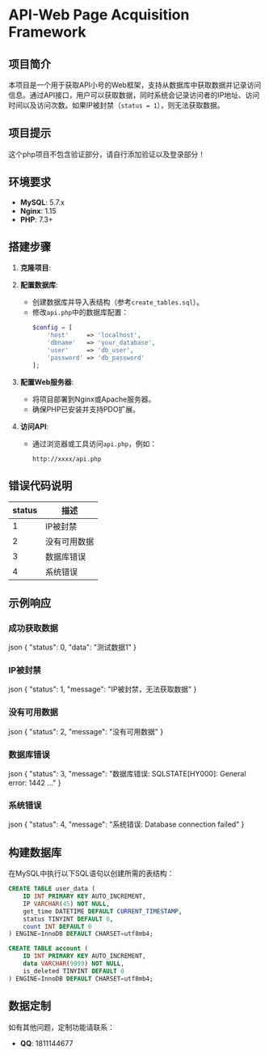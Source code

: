 # API-Web Page Acquisition Framework

## 项目简介
本项目是一个用于获取API小号的Web框架，支持从数据库中获取数据并记录访问信息。通过API接口，用户可以获取数据，同时系统会记录访问者的IP地址、访问时间以及访问次数。如果IP被封禁（`status = 1`），则无法获取数据。

## 项目提示
这个php项目不包含验证部分，请自行添加验证以及登录部分！

## 环境要求
- **MySQL**: 5.7.x
- **Nginx**: 1.15
- **PHP**: 7.3+

## 搭建步骤
1. **克隆项目**:
2. **配置数据库**:
   - 创建数据库并导入表结构（参考`create_tables.sql`）。
   - 修改`api.php`中的数据库配置：
     ```php
     $config = [
         'host'     => 'localhost',
         'dbname'   => 'your_database',
         'user'     => 'db_user',
         'password' => 'db_password'
     ];
     ```
3. **配置Web服务器**:
   - 将项目部署到Nginx或Apache服务器。
   - 确保PHP已安装并支持PDO扩展。

4. **访问API**:
   - 通过浏览器或工具访问`api.php`，例如：
     ```
     http://xxxx/api.php
     ```

## 错误代码说明
| status | 描述               |
|--------|--------------------|
| 1      | IP被封禁           |
| 2      | 没有可用数据       |
| 3      | 数据库错误         |
| 4      | 系统错误           |

## 示例响应
### 成功获取数据
json
{
"status": 0,
"data": "测试数据1"
}

### IP被封禁
json
{
"status": 1,
"message": "IP被封禁，无法获取数据"
}

### 没有可用数据
json
{
"status": 2,
"message": "没有可用数据"
}

### 数据库错误
json
{
"status": 3,
"message": "数据库错误: SQLSTATE[HY000]: General error: 1442 ..."
}

### 系统错误
json
{
"status": 4,
"message": "系统错误: Database connection failed"
}

## 构建数据库
在MySQL中执行以下SQL语句以创建所需的表结构：
```sql
CREATE TABLE user_data (
    ID INT PRIMARY KEY AUTO_INCREMENT,
    IP VARCHAR(45) NOT NULL,
    get_time DATETIME DEFAULT CURRENT_TIMESTAMP,
    status TINYINT DEFAULT 0,
    count INT DEFAULT 0
) ENGINE=InnoDB DEFAULT CHARSET=utf8mb4;

CREATE TABLE account (
    ID INT PRIMARY KEY AUTO_INCREMENT,
    data VARCHAR(9999) NOT NULL,
    is_deleted TINYINT DEFAULT 0
) ENGINE=InnoDB DEFAULT CHARSET=utf8mb4;
```

## 数据定制
如有其他问题，定制功能请联系：
- **QQ**: 1811144677
